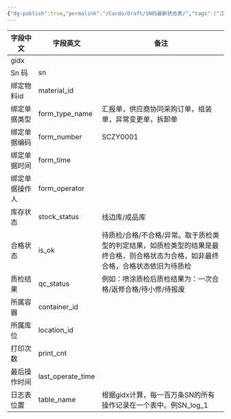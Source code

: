 ```yaml
---
{"dg-publish":true,"permalink":"/Cards/Draft/SN码最新状态表/","tags":["江淮毅昌/蝶创I-MES/MES"]}
---
```



| **字段中文** | **字段英文**          | **备注**                                                             |
| -------- | ----------------- | ------------------------------------------------------------------ |
| gidx     |                   |                                                                    |
| Sn 码     | sn                |                                                                    |
| 绑定物料id   | material_id       |                                                                    |
| 绑定单据类型   | form_type_name    | 汇报单，供应商协同采购订单，组装单，异常变更单，拆卸单                                        |
| 绑定单据编码   | form_number       | SCZY0001                                                           |
| 绑定单据时间   | form_time         |                                                                    |
| 绑定单据操作人  | form_operator     |                                                                    |
| 库存状态     | stock_status      | 线边库/成品库                                                            |
| 合格状态     | is_ok             | 待质检/合格/不合格/异常。取于质检类型的判定结果，如质检类型的结果是最终合格，则合格状态为合格，如非最终合格，合格状态依旧为待质检 |
| 质检结果     | qc_status         | 例如：喷涂质检后质检结果为：一次合格/返修合格/待小修/待报废                                    |
| 所属容器     | container_id      |                                                                    |
| 所属库位     | location_id       |                                                                    |
| 打印次数     | print_cnt         |                                                                    |
| 最后操作时间   | last_operate_time |                                                                    |
| 日志表位置    | table_name        | 根据gidx计算，每一百万条SN的所有操作记录在一个表中。例SN_log_1                             |
